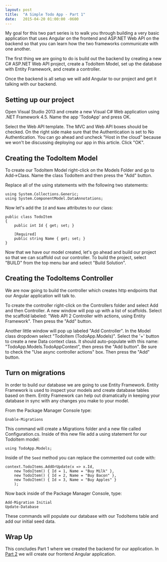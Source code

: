 ```yaml
---
layout: post
title:  "A Simple Todo App - Part 1"
date:   2015-04-20 01:00:00 -0600
--- 
```


My goal for this two part series is to walk you through building a very basic application that uses Angular on the frontend and ASP.NET Web API on the backend so that you can learn how the two frameworks communicate with one another.

The first thing we are going to do is build out the backend by creating a new C# ASP.NET Web API project, create a TodoItem Model, set up the database with Entity Framework, and create a controller.

Once the backend is all setup we will add Angular to our project and get it talking with our backend.

## Setting up our project

Open Visual Studio 2013 and create a new Visual C# Web application using .NET Framework 4.5. Name the app 'TodoApp' and press OK.

Select the Web API template. The MVC and Web API boxes should be checked. On the right side make sure that the Authentication is set to No Authentication. You can go ahead and uncheck "Host in the cloud" because we won't be discussing deploying our app in this article. Click "OK".

## Creating the TodoItem Model

To create our TodoItem Model right-click on the Models Folder and go to Add->Class. Name the class TodoItem and then press the "Add" button.

Replace all of the using statements with the following two statements:

```
using System.Collections.Generic;
using System.ComponentModel.DataAnnotations;
```

Now let's add the `Id` and `Name` attributes to our class:

```
public class TodoItem
{
    public int Id { get; set; }

    [Required]
    public string Name { get; set; }
}
```

Now that we have our model created, let's go ahead and build our project so that we can scaffold out our controller. To build the project, select "BUILD" from the top menu bar and select "Build Solution".

## Creating the TodoItems Controller

We are now going to build the controller which creates http endpoints that our Angular application will talk to.

To create the controller right-click on the Controllers folder and select Add and then Controller. A new window will pop up with a list of scaffolds. Select the scaffold labeled: "Web API 2 Controller with actions, using Entity Framework". Then press the "Add" button.

Another little window will pop up labeled "Add Controller". In the Model class dropdown select "TodoItem (TodoApp.Models)". Select the '+' button to create a new Data context class. It should auto-populate with this name: "TodoApp.Models.TodoAppContext", then press the "Add button". Be sure to check the "Use async controller actions" box. Then press the "Add" button.

## Turn on migrations

In order to build our database we are going to use Entity Framework. Entity Framework is used to inspect your models and create database tables based on them. Entity Framework can help out dramatically in keeping your database in sync with any changes you make to your model.

From the Package Manager Console type:

    Enable-Migrations

This command will create a Migrations folder and a new file called Configuration.cs. Inside of this new file add a using statement for our TodoItem model:

```
using TodoApp.Models;
```

Inside of the `Seed` method you can replace the commented out code with:

```
context.TodoItems.AddOrUpdate(x => x.Id,
    new TodoItem() { Id = 1, Name = "Buy Milk" },
    new TodoItem() { Id = 2, Name = "Buy Bacon" },
    new TodoItem() { Id = 3, Name = "Buy Apples" }
    );
```

Now back inside of the Package Manager Console, type:

    Add-Migration Initial
    Update-Database

These commands will populate our database with our TodoItems table and add our initial seed data.

## Wrap Up

This concludes Part 1 where we created the backend for our application. In [Part
2](/2015/05/13/a-simple-todo-app-part-2/) we will create our frontend Angular application.
